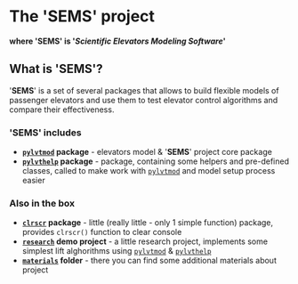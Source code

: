 # __The 'SEMS' project__
**where 'SEMS' is '_Scientific Elevators Modeling Software_'**  



## What is '**SEMS**'?

'**SEMS**' is a set of several packages that allows to build flexible models of passenger elevators and use them to test elevator control algorithms and compare their effectiveness.


  ### '__SEMS__' includes
    
  * __[`pylvtmod`](pylvtmod) package__ - elevators model & '**SEMS**' project core package
  * __[`pylvthelp`](pylvthelp) package__ - package, containing some helpers and pre-defined classes, called to make work with [`pylvtmod`](pylvtmod) and model setup process easier

  ### Also in the box

  * __[`clrscr`](clrscr) package__ - little (really little - only 1 simple function) package, provides `clrscr()` function to clear console
  * __[`research`](research) demo project__ - a little research project, implements some simplest lift alghorithms using [`pylvtmod`](pylvtmod) & [`pylvthelp`](pylvthelp)
  * __[`materials`](materials) folder__ - there you can find some additional materials about project
